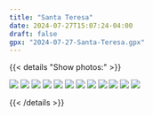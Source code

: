 ```yaml
---
title: "Santa Teresa"
date: 2024-07-27T15:07:24-04:00
draft: false 
gpx: "2024-07-27-Santa-Teresa.gpx"
---
```


{{< details "Show photos:" >}}

![](/files/images/tracks/2024-07-27/PXL_20240727_222623565.jpg)
![](/files/images/tracks/2024-07-27/PXL_20240727_224244889.jpg)
![](/files/images/tracks/2024-07-27/PXL_20240727_224501345.jpg)
![](/files/images/tracks/2024-07-27/PXL_20240727_223856913.jpg)
![](/files/images/tracks/2024-07-27/PXL_20240727_231528504.jpg)
![](/files/images/tracks/2024-07-27/PXL_20240727_224018725.jpg)
![](/files/images/tracks/2024-07-27/PXL_20240727_221337864.jpg)
![](/files/images/tracks/2024-07-27/PXL_20240727_230608297_exported_466_1722194011058.jpg)
![](/files/images/tracks/2024-07-27/PXL_20240727_223846882.jpg)
![](/files/images/tracks/2024-07-27/PXL_20240727_221029525.jpg)
![](/files/images/tracks/2024-07-27/PXL_20240727_224401629.jpg)
![](/files/images/tracks/2024-07-27/PXL_20240727_230834922.jpg)


{{< /details >}}
